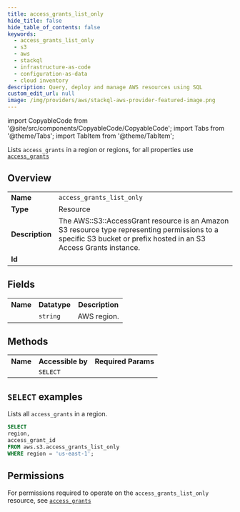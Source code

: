 ```yaml
---
title: access_grants_list_only
hide_title: false
hide_table_of_contents: false
keywords:
  - access_grants_list_only
  - s3
  - aws
  - stackql
  - infrastructure-as-code
  - configuration-as-data
  - cloud inventory
description: Query, deploy and manage AWS resources using SQL
custom_edit_url: null
image: /img/providers/aws/stackql-aws-provider-featured-image.png
---
```


import CopyableCode from '@site/src/components/CopyableCode/CopyableCode';
import Tabs from '@theme/Tabs';
import TabItem from '@theme/TabItem';

Lists <code>access_grants</code> in a region or regions, for all properties use <a href="/providers/aws/serviceName/access_grants/"><code>access_grants</code></a>

## Overview
<table><tbody>
<tr><td><b>Name</b></td><td><code>access_grants_list_only</code></td></tr>
<tr><td><b>Type</b></td><td>Resource</td></tr>
<tr><td><b>Description</b></td><td>The AWS::S3::AccessGrant resource is an Amazon S3 resource type representing permissions to a specific S3 bucket or prefix hosted in an S3 Access Grants instance.</td></tr>
<tr><td><b>Id</b></td><td><CopyableCode code="aws.s3.access_grants_list_only" /></td></tr>
</tbody></table>

## Fields
<table><tbody><tr><th>Name</th><th>Datatype</th><th>Description</th></tr><tr><td><CopyableCode code="region" /></td><td><code>string</code></td><td>AWS region.</td></tr>
</tbody></table>

## Methods

<table><tbody>
  <tr>
    <th>Name</th>
    <th>Accessible by</th>
    <th>Required Params</th>
  </tr>
  <tr>
    <td><CopyableCode code="list_resources" /></td>
    <td><code>SELECT</code></td>
    <td><CopyableCode code="region" /></td>
  </tr>
</tbody></table>

## `SELECT` examples
Lists all <code>access_grants</code> in a region.
```sql
SELECT
region,
access_grant_id
FROM aws.s3.access_grants_list_only
WHERE region = 'us-east-1';
```


## Permissions

For permissions required to operate on the <code>access_grants_list_only</code> resource, see <a href="/providers/aws/s3/access_grants/#permissions"><code>access_grants</code></a>

